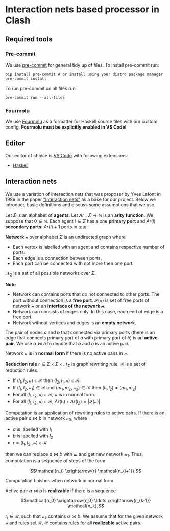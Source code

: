 # Interaction nets based processor in Clash

## Required tools

### Pre-commit

We use [pre-commit](https://pre-commit.com/) for general tidy up of files.
To install pre-commit run:

```shell
pip install pre-commit # or install using your distro package manager
pre-commit install
```

To run pre-commit on all files run

```shell
pre-commit run --all-files
```

### Fourmolu

We use [Fourmolu](https://fourmolu.github.io/) as a formatter for Haskell source files with our custom config.
**Fourmolu must be explicitly enabled in VS Code!**

## Editor

Our editor of choice is [VS Code](https://code.visualstudio.com/) with following extensions:

- [Haskell](https://marketplace.visualstudio.com/items?itemName=haskell.haskell)

## Interaction nets

We use a variation of interaction nets that was proposer by Yves Lafont in 1989 in the paper ["Interaction nets"](https://dl.acm.org/doi/10.1145/96709.96718) as a base for our project.
Below we introduce basic definitions and discuss some assumptions that we use.

Let $\Sigma$ is an alphabet of **agents**.
Let $Ar: \Sigma \to \mathbb{N}$ is an **arity function**.
We suppose that $0 \in \mathbb{N}$.
Each agent $l \in \Sigma$ has a one **primary port** and $Ar(l)$ **secondary ports**: $Ar(l) + 1$ ports in total.

**Network** $\mathcal{n}$ over alphabet $\Sigma$ is an undirected graph where
- Each vertex is labelled with an agent and contains respective number of ports.
- Each edge is a connection between ports.
- Each port can be connected with not more then one port.

$\mathcal{N}_{\Sigma}$ is a set of all possible networks over $\Sigma$.

**Note**
- Network can contains ports that do not connected to other ports. The port without connection is a **free port**. $\mathcal{I}(\mathcal{n})$ is set of free ports of network $\mathcal{n}$ or an **interface of the network $\mathcal{n}$**.
- Network can consists of edges only. In this case, each end of edge is a free port.
- Network without vertices and edges is an **empty network**.

The pair of nodes $a$ and $b$ that connected via primary ports (there is an edge that connects primary port of $a$ with primary port of $b$) is an **active pair**.
We use $a \bowtie b$ to denote that $a$ and $b$ is an active pair.

Network $\mathcal{n}$ is in **normal form** if there is no active pairs in $\mathcal{n}$.

**Reduction rule** $r \in \Sigma \times \Sigma \times \mathcal{N}_{\Sigma}$ is graph rewriting rule.
$\mathcal{R}$ is a set of reduction rules.
- If $(l_1,l_2,\mathcal{n}) \in \mathcal{R}$ then $(l_2, l_1,\mathcal{n}) \in \mathcal{R}$.
- If $(l_1,l_2,\mathcal{n}_1) \in \mathcal{R}$ and $(m_1, m_2,\mathcal{n}_2) \in \mathcal{R}$ then $(l_1,l_2) \neq (m_1,m_2)$.
- For all $(l_1,l_2,\mathcal{n}) \in \mathcal{R}$, $\mathcal{n}$ is in normal form.
- For all $(l_1,l_2,\mathcal{n}) \in \mathcal{R}$, $Ar(l_1) + Ar(l_2) = |\mathcal{I}(\mathcal{n})|$.

Computation is an application of rewriting rules to active pairs.
If there is an active pair $a \bowtie b$ in network $\mathcal{n_0}$, where
- $a$ is labelled with $l_1$
- $b$ is labelled with $l_2$
- $r = (l_1, l_2, \mathcal{m}) \in \mathcal{R}$

then we can replace $a \bowtie b$ with $\mathcal{m}$ and get new network $\mathcal{n_1}$.
Thus, computation is a sequence of steps of the form

$$\mathcal{n_i} \xrightarrow{r} \mathcal{n_{i+1}}.$$

Computation finishes when network in normal form.

Active pair $a \bowtie b$ is **realizable** if there is a sequence

$$\mathcal{n_0} \xrightarrow{r_0} \ldots \xrightarrow{r_{k-1}} \mathcal{n_k},$$

$r_i \in \mathcal{R}$, such that $\mathcal{n}_k$ contains $a \bowtie b$.
We assume that for the given network $\mathcal{n}$ and rules set $\mathcal{R}$, $\mathcal{R}$ contains rules for all **realizable** active pairs.
